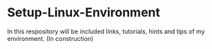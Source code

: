 # Setup-Linux-Environment
In this respository will be included links, tutorials, hints and tips of my environment. (In construction)
